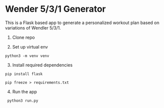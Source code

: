 # Wender 5/3/1 Generator

This is a Flask based app to generate a personalized workout plan based on variations of Wendler 5/3/1.

1. Clone repo

2. Set up virtual env

```python3 -m venv venv```

3. Install required dependencies

```pip install flask```

```pip freeze > requirements.txt```

4. Run the app

``` python3 run.py```
